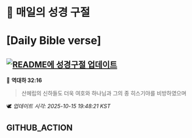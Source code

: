 # 🙏 매일의 성경 구절
# [Daily Bible verse]
## [![README에 성경구절 업데이트](https://github.com/DONGSUKA/first_test/actions/workflows/update-readme-bible.yml/badge.svg)](https://github.com/DONGSUKA/first_test/actions/workflows/update-readme-bible.yml)
<!-- START_BIBLE_VERSE -->
📖 **역대하 32:16**
> 산헤립의 신하들도 더욱 여호와 하나님과 그의 종 히스기야를 비방하였으며

🕊️ _업데이트 시각: 2025-10-15 19:48:21 KST_
  <!-- END_BIBLE_VERSE -->
## GITHUB_ACTION
